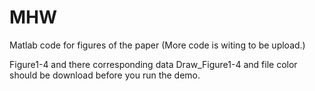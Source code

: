 # MHW
Matlab code for figures of the paper (More code is witing to be upload.)

Figure1-4 and there corresponding data
Draw_Figure1-4 and file color should be download before you run the demo.
